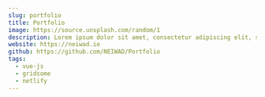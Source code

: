 ```yaml
---
slug: portfolio
title: Portfolio
image: https://source.unsplash.com/random/1
description: Lorem ipsum dolor sit amet, consectetur adipiscing elit, sed do eiusmod tempor incididunt ut labore et dolore magna aliqua.
website: https://neiwad.io
github: https://github.com/NEIWAD/Portfolio
tags:
  - vue-js
  - gridsome
  - netlify
---
```

